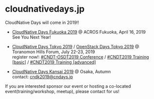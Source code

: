 # cloudnativedays.jp

CloudNative Days will come in 2019!!

- [CloudNative Days Fukuoka 2019](https://cloudnativedays.jp/cndf2019/) @ ACROS Fukuoka, April 16, 2019<br>
See You Next Year!

- [CloudNative Days Tokyo 2019](https://eventregist.com/e/cndt-osdt2019) / [OpenStack Days Tokyo 2019](http://openstackdays.com/) @ Toranomon Hills Forum, July 22-23, 2019<br>
register now!: [#CNDT-OSDT2019 Conference](https://eventregist.com/e/cndt-osdt2019) / [#CNDT2019 Training [basic]](https://eventregist.com/e/cndt2019training1) / [#CNDT2019 Training [advanced]](https://eventregist.com/e/cndt2019training2)

- [CloudNative Days Kansai 2019](https://twitter.com/search?f=tweets&q=CNDK2019&src=typd) @ Osaka, Autumn<br>
contact: cndk2019@cndays.jp

If you are interested sponsor our event or hosting a co-located event(training/workshop, meetup), please contact for us!
